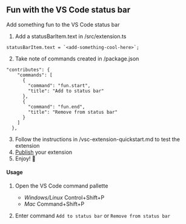## Fun with the VS Code status bar

Add something fun to the VS Code status bar

1. Add a statusBarItem.text in /src/extension.ts

```
statusBarItem.text = `<add-something-cool-here>`;
```

2. Take note of commands created in /package.json

```
"contributes": {
    "commands": [
      {
        "command": "fun.start",
        "title": "Add to status bar"
      },
      {
        "command": "fun.end",
        "title": "Remove from status bar"
      }
    ]
  },
```

3. Follow the instructions in /vsc-extension-quickstart.md to test the extension
4. [Publish](https://code.visualstudio.com/api/working-with-extensions/publishing-extension) your extension
5. Enjoy! 👏

#### Usage
1. Open the VS Code command pallette

    - *Windows/Linux* Control+Shift+P
    - *Mac* Command+Shift+P

2. Enter command `Add to status bar` or `Remove from status bar`